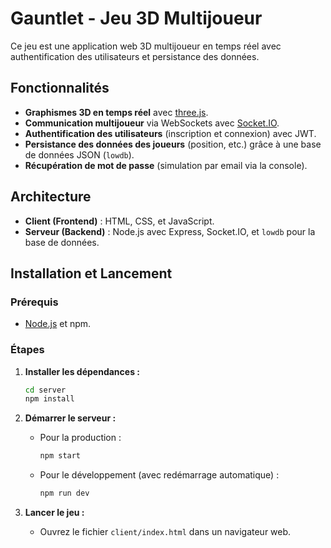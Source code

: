 # Gauntlet - Jeu 3D Multijoueur

Ce jeu est une application web 3D multijoueur en temps réel avec authentification des utilisateurs et persistance des données.

## Fonctionnalités

*   **Graphismes 3D en temps réel** avec [three.js](https://threejs.org/).
*   **Communication multijoueur** via WebSockets avec [Socket.IO](https://socket.io/).
*   **Authentification des utilisateurs** (inscription et connexion) avec JWT.
*   **Persistance des données des joueurs** (position, etc.) grâce à une base de données JSON (`lowdb`).
*   **Récupération de mot de passe** (simulation par email via la console).

## Architecture

*   **Client (Frontend)** : HTML, CSS, et JavaScript.
*   **Serveur (Backend)** : Node.js avec Express, Socket.IO, et `lowdb` pour la base de données.

## Installation et Lancement

### Prérequis

*   [Node.js](https://nodejs.org/) et npm.

### Étapes

1.  **Installer les dépendances :**
    ```bash
    cd server
    npm install
    ```

2.  **Démarrer le serveur :**
    *   Pour la production :
        ```bash
        npm start
        ```
    *   Pour le développement (avec redémarrage automatique) :
        ```bash
        npm run dev
        ```

3.  **Lancer le jeu :**
    *   Ouvrez le fichier `client/index.html` dans un navigateur web.
